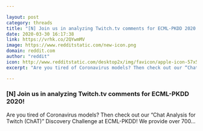 ```yaml
---

layout: post
category: threads
title: "[N] Join us in analyzing Twitch.tv comments for ECML-PKDD 2020!"
date: 2020-03-30 16:17:38
link: https://vrhk.co/2QYwmMV
image: https://www.redditstatic.com/new-icon.png
domain: reddit.com
author: "reddit"
icon: http://www.redditstatic.com/desktop2x/img/favicon/apple-icon-57x57.png
excerpt: "Are you tired of Coronavirus models? Then check out our “Chat Analysis for Twitch (ChAT)” Discovery Challenge at ECML-PKDD! We provide over 700..."

---
```


### [N] Join us in analyzing Twitch.tv comments for ECML-PKDD 2020!

Are you tired of Coronavirus models? Then check out our “Chat Analysis for Twitch (ChAT)” Discovery Challenge at ECML-PKDD! We provide over 700...